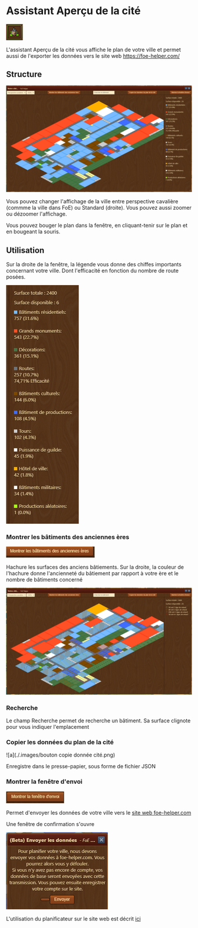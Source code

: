 # Assistant Aperçu de la cité

![Icône](./.images/icone.png) 

L'assistant Aperçu de la cité vous affiche le plan de votre ville et permet aussi de l'exporter les données vers le site web https://foe-helper.com/

## Structure

![Structure](./.images/structure.png)

Vous pouvez changer l'affichage de la ville entre perspective cavalière (commme la ville dans FoE) ou Standard (droite).
Vous pouvez aussi zoomer ou dézoomer l'affichage.

Vous pouvez bouger le plan dans la fenêtre, en cliquant-tenir sur le plan et en bougeant la souris.

## Utilisation

Sur la droite de la fenêtre, la légende vous donne des chiffes importants concernant votre ville. Dont l'efficacité en fonction du nombre de route posées.

![Légende](./.images/Legende.png)


### Montrer les bâtiments des anciennes ères

![](./.images/bouton_ancien_batiment.png)

Hachure les surfaces des anciens bâtiements. Sur la droite, la couleur de l'hachure donne l'ancienneté du bâtiement par rapport à votre ère et le nombre de bâtiments concerné

![Ancien bâtiment](./.images/ancien.png)


### Recherche

Le champ Recherche permet de recherche un bâtiment. Sa surface clignote pour vous indiquer l'emplacement

### Copier les données du plan de la cité

![a](./.images/bouton copie donnée cité.png)

Enregistre dans le presse-papier, sous forme de fichier JSON

### Montrer la fenêtre d'envoi

![](./.images/bouton_envois_web.png)

Permet d'envoyer les données de votre ville vers le [site web foe-helper.com](https://foe-helper.com/citymap/overview)

Une fenêtre de confirmation s'ouvre 

![Confirmation](./.images/envois_plan_web.png)

L'utilisation du planificateur sur le site web est décrit [ici](../../site_web/planificateur_cite/README.md)